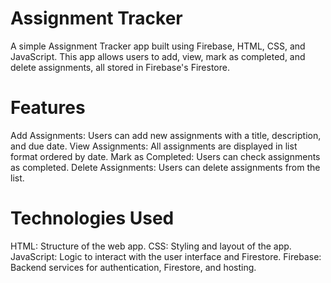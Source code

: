 # Assignment Tracker
A simple Assignment Tracker app built using Firebase, HTML, CSS, and JavaScript. This app allows users to add, view, mark as completed, and delete assignments, all stored in Firebase's Firestore.

# Features
Add Assignments: Users can add new assignments with a title, description, and due date.
View Assignments: All assignments are displayed in list format ordered by date.
Mark as Completed: Users can check assignments as completed.
Delete Assignments: Users can delete assignments from the list.

# Technologies Used
HTML: Structure of the web app.
CSS: Styling and layout of the app.
JavaScript: Logic to interact with the user interface and Firestore.
Firebase: Backend services for authentication, Firestore, and hosting.
